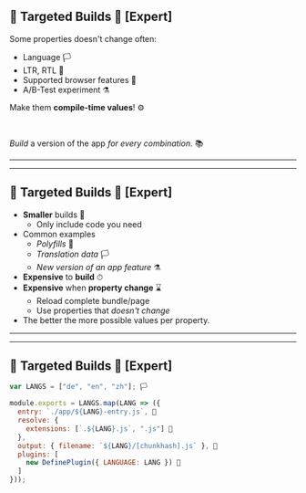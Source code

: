 ## 📌 Targeted Builds 📌 [Expert]

Some properties doesn't change often:

* Language 🏳️
* LTR, RTL 🔁
* Supported browser features 💊
* A/B-Test experiment ⚗️

Make them **compile-time values**! ⚙️

<br>

*Build* a version of the app *for every combination*. 📚

---

---

## 📌 Targeted Builds 📌 [Expert]

* **Smaller** builds 🚀
  * Only include code you need
* Common examples
  * *Polyfills* 💉
  * *Translation data* 🏳️
  * *New version of an app feature* ⚗️
* **Expensive** to **build** ⏱
* **Expensive** when **property change** ⌛️ 
  * Reload complete bundle/page
  * Use properties that *doesn't change*
* The better the more possible values per property.

---

---

## 📌 Targeted Builds 📌 [Expert]

``` js
var LANGS = ["de", "en", "zh"]; 🏳️

module.exports = LANGS.map(LANG => ({
  entry: `./app/${LANG}-entry.js`, 📕
  resolve: {
    extensions: [`.${LANG}.js`, ".js"] 🔀
  },
  output: { filename: `${LANG}/[chunkhash].js` }, 📲
  plugins: [
    new DefinePlugin({ LANGUAGE: LANG }) 💉
  ]
}));
```
